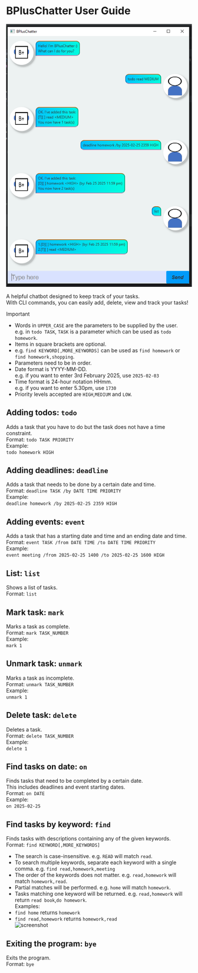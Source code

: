 # BPlusChatter User Guide

![screenshot](./Ui.png)

A helpful chatbot designed to keep track of your tasks. <br>
With CLI commands, you can easily add, delete, view and track your tasks!

> [!IMPORTANT]
> - Words in ```UPPER_CASE``` are the parameters to be supplied by the user.<br>
> e.g. in ```todo TASK```, ```TASK``` is a parameter which can be used as
> ```todo homework```.<br>
> - Items in square brackets are optional.
> - e.g. ```find KEYWORD[,MORE_KEYWORDS]``` can be used as
> ```find homework``` or ```find homework,shopping```.
> - Parameters need to be in order.
> - Date format is YYYY-MM-DD.<br>
> e.g. if you want to enter 3rd February 2025, use ```2025-02-03```
> - Time format is 24-hour notation HHmm.<br>
> e.g. if you want to enter 5.30pm, use ```1730```
> - Priority levels accepted are ```HIGH```,```MEDIUM``` and ```LOW```.

## Adding todos: ```todo```
Adds a task that you have to do but the task does not have a time constraint.<br>
Format: ```todo TASK PRIORITY```<br>
Example:<br>
```todo homework HIGH```

## Adding deadlines: ```deadline```
Adds a task that needs to be done by a certain date and time.<br>
Format: ```deadline TASK /by DATE TIME PRIORITY```<br>
Example:<br>
```deadline homework /by 2025-02-25 2359 HIGH```

## Adding events: ```event```
Adds a task that has a starting date and time and an ending date and time.<br>
Format: ```event TASK /from DATE TIME /to DATE TIME PRIORITY```<br>
Example:<br>
```event meeting /from 2025-02-25 1400 /to 2025-02-25 1600 HIGH```

## List: ```list```
Shows a list of tasks.<br>
Format: ```list```

## Mark task: ```mark```
Marks a task as complete.<br>
Format: ```mark TASK_NUMBER```<br>
Example:<br>
```mark 1```

## Unmark task: ```unmark```
Marks a task as incomplete.<br>
Format: ```unmark TASK_NUMBER```<br>
Example:<br>
```unmark 1```

## Delete task: ```delete```
Deletes a task.<br>
Format: ```delete TASK_NUMBER```<br>
Example:<br>
```delete 1```

## Find tasks on date: ```on```
Finds tasks that need to be completed by a certain date.<br>
This includes deadlines and event starting dates.<br>
Format: ```on DATE```<br>
Example:<br>
```on 2025-02-25```

## Find tasks by keyword: ```find```
Finds tasks with descriptions containing any of the given keywords.<br>
Format: ```find KEYWORD[,MORE_KEYWORDS]```
- The search is case-insensitive. e.g. ```READ``` will match ```read```.
- To search multiple keywords, separate each keyword with a single comma.
e.g. ```find read,homework,meeting```
- The order of the keywords does not matter. 
e.g. ```read,homework``` will match ```homework,read```.
- Partial matches will be performed.
e.g. ```home``` will match ```homework```.
- Tasks matching one keyword will be returned.
e.g. ```read,homework``` will return ```read book```,```do homework```.<br>
Examples:<br>
- ```find home``` returns ```homework```
- ```find read,homework``` returns ```homework,read```<br>
![screenshot](./find.png)

## Exiting the program: ```bye```
Exits the program.<br>
Format: ```bye```
